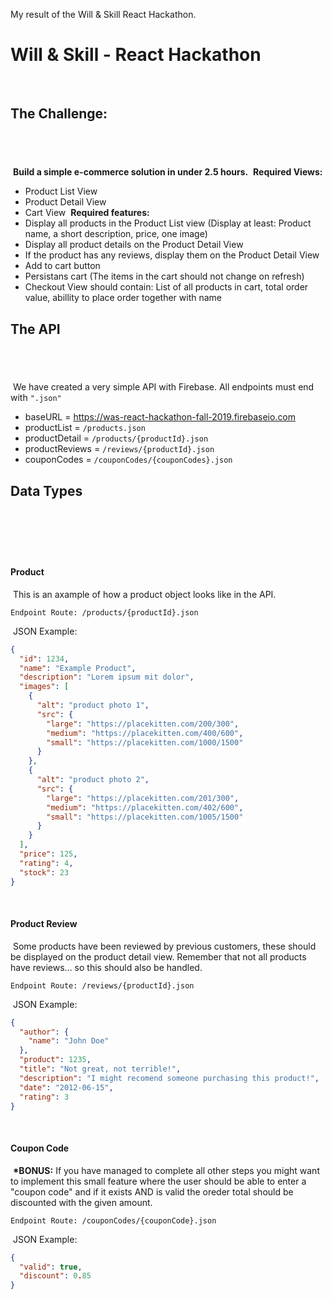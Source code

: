 My result of the Will & Skill React Hackathon.


# Will & Skill - React Hackathon
​
## The Challenge:
​
---
​
**Build a simple e-commerce solution in under 2.5 hours.**
​
**Required Views:**
​
- Product List View
- Product Detail View
- Cart View
​
**Required features:**
​
- Display all products in the Product List view (Display at least: Product name, a short description, price, one image)
- Display all product details on the Product Detail View
- If the product has any reviews, display them on the Product Detail View
- Add to cart button
- Persistans cart (The items in the cart should not change on refresh)
- Checkout View should contain: List of all products in cart, total order value, abillity to place order together with name
​
## The API
​
---
​
We have created a very simple API with Firebase. All endpoints must end with `".json"`
​
- baseURL = https://was-react-hackathon-fall-2019.firebaseio.com
- productList = `/products.json`
- productDetail = `/products/{productId}.json`
- productReviews = `/reviews/{productId}.json`
- couponCodes = `/couponCodes/{couponCodes}.json`
​
## Data Types
​
---
​
#### Product
​
This is an axample of how a product object looks like in the API.
​
```
Endpoint Route: /products/{productId}.json
```
​
JSON Example:
​
```json
{
  "id": 1234,
  "name": "Example Product",
  "description": "Lorem ipsum mit dolor",
  "images": [
    {
      "alt": "product photo 1",
      "src": {
        "large": "https://placekitten.com/200/300",
        "medium": "https://placekitten.com/400/600",
        "small": "https://placekitten.com/1000/1500"
      }
    },
    {
      "alt": "product photo 2",
      "src": {
        "large": "https://placekitten.com/201/300",
        "medium": "https://placekitten.com/402/600",
        "small": "https://placekitten.com/1005/1500"
      }
    }
  ],
  "price": 125,
  "rating": 4,
  "stock": 23
}
```
​
#### Product Review
​
Some products have been reviewed by previous customers, these should be displayed on the product detail view. Remember that not all products have reviews... so this should also be handled.
​
```
Endpoint Route: /reviews/{productId}.json
```
​
JSON Example:
​
```json
{
  "author": {
    "name": "John Doe"
  },
  "product": 1235,
  "title": "Not great, not terrible!",
  "description": "I might recomend someone purchasing this product!",
  "date": "2012-06-15",
  "rating": 3
}
```
​
#### Coupon Code
​
**\*BONUS:** If you have managed to complete all other steps you might want to implement this small feature where the user should be able to enter a "coupon code" and if it exists AND is valid the oreder total should be discounted with the given amount.
​
```
Endpoint Route: /couponCodes/{couponCode}.json
```
​
JSON Example:
​
```json
{
  "valid": true,
  "discount": 0.85
}
```